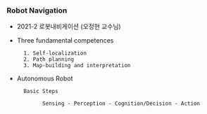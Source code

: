### Robot Navigation

- 2021-2 로봇내비게이션 (오정현 교수님)


- Three fundamental competences

        1. Self-localization
        2. Path planning
        3. Map-building and interpretation

- Autonomous Robot 

        Basic Steps
        
              Sensing - Perception - Cognition/Decision - Action



